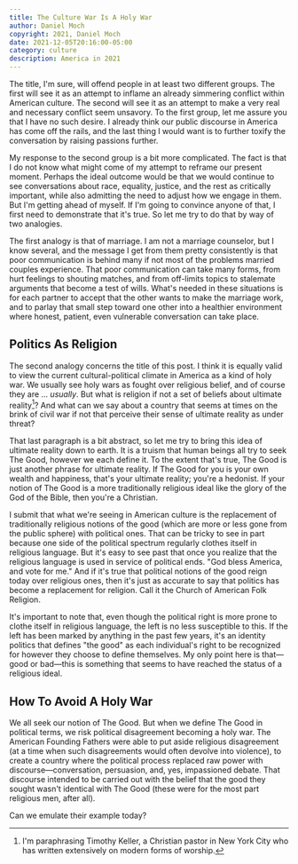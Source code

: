 ```yaml
---
title: The Culture War Is A Holy War
author: Daniel Moch
copyright: 2021, Daniel Moch
date: 2021-12-05T20:16:00-05:00
category: culture
description: America in 2021
---
```

The title, I'm sure, will offend people in at least two different
groups. The first will see it as an attempt to inflame an already
simmering conflict within American culture. The second will see it
as an attempt to make a very real and necessary conflict seem
unsavory. To the first group, let me assure you that I have no such
desire. I already think our public discourse in America has come
off the rails, and the last thing I would want is to further toxify
the conversation by raising passions further.

My response to the second group is a bit more complicated. The fact
is that I do not know what might come of my attempt to reframe our
present moment. Perhaps the ideal outcome would be that we would
continue to see conversations about race, equality, justice, and
the rest as critically important, while also admitting the need to
adjust how we engage in them. But I'm getting ahead of myself. If
I'm going to convince anyone of that, I first need to demonstrate
that it's true. So let me try to do that by way of two analogies.

The first analogy is that of marriage. I am not a marriage counselor,
but I know several, and the message I get from them pretty consistently
is that poor communication is behind many if not most of the problems
married couples experience. That poor communication can take many
forms, from hurt feelings to shouting matches, and from off-limits
topics to stalemate arguments that become a test of wills. What's
needed in these situations is for each partner to accept that the
other wants to make the marriage work, and to parlay that small
step toward one other into a healthier environment where honest,
patient, even vulnerable conversation can take place.

## Politics As Religion

The second analogy concerns the title of this post. I think it is
equally valid to view the current cultural-political climate in
America as a kind of holy war. We usually see holy wars as fought
over religious belief, and of course they are ... _usually_. But
what is religion if not a set of beliefs about ultimate reality[^tk]?
And what can we say about a country that seems at times on the brink
of civil war if not that perceive their sense of ultimate reality
as under threat?

That last paragraph is a bit abstract, so let me try to bring this
idea of ultimate reality down to earth. It is a truism that
human beings all try to seek The Good, however we each define it.
To the extent that's true, The Good is just another phrase for
ultimate reality. If The Good for you is your own wealth and
happiness, that's your ultimate reality; you're a hedonist. If your
notion of The Good is a more traditionally religious ideal like
the glory of the God of the Bible, then you're a Christian.

I submit that what we're seeing in American culture is the replacement
of traditionally religious notions of the good (which are more or
less gone from the public sphere) with political ones. That can be
tricky to see in part because one side of the political spectrum
regularly clothes itself in religious language. But it's easy to
see past that once you realize that the religious language is used
in service of political ends. "God bless America, and vote for me."
And if it's true that political notions of the good reign today over
religious ones, then it's just as accurate to say that politics has
become a replacement for religion. Call it the Church of American
Folk Religion.

It's important to note that, even though the political right is
more prone to clothe itself in religious language, the left is no
less susceptible to this. If the left has been marked by anything
in the past few years, it's an identity politics that defines "the
good" as each individual's right to be recognized for however they
choose to define themselves. My only point here is that&mdash;good
or bad&mdash;this is something that seems to have reached the
status of a religious ideal.

## How To Avoid A Holy War

We all seek our notion of The Good. But when we define The Good in
political terms, we risk political disagreement becoming a holy
war. The American Founding Fathers were able to put aside religious
disagreement (at a time when such disagreements would often devolve
into violence), to create a country where the political process
replaced raw power with discourse&mdash;conversation, persuasion,
and, yes, impassioned debate. That discourse intended to be carried
out with the belief that the good they sought wasn't identical with
The Good (these were for the most part religious men, after all).

Can we emulate their example today?

[^tk]: I'm paraphrasing Timothy Keller, a Christian pastor in New York City who has written extensively on modern forms of worship.

